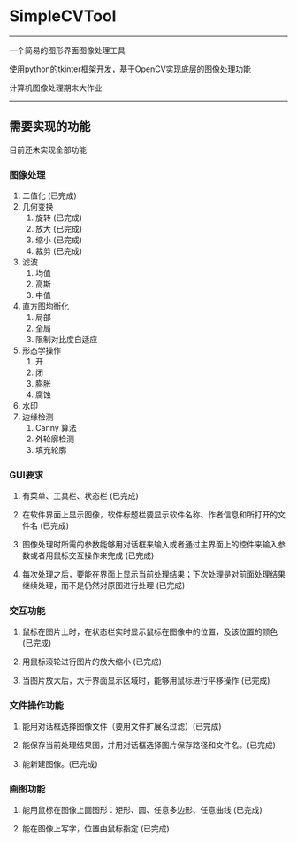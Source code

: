 # SimpleCVTool
---
一个简易的图形界面图像处理工具

使用python的tkinter框架开发，基于OpenCV实现底层的图像处理功能

计算机图像处理期末大作业

---


## 需要实现的功能

目前还未实现全部功能

### 图像处理

1. 二值化 (已完成)
2. 几何变换 
    1. 旋转 (已完成)
    2. 放大 (已完成)
    3. 缩小 (已完成)
    4. 裁剪 (已完成)
3. 滤波
    1. 均值 
    2. 高斯  
    3. 中值 
4. 直方图均衡化 
    1. 局部 
    2. 全局 
    3. 限制对比度自适应 
5. 形态学操作 
    1. 开 
    2. 闭 
    3. 膨胀 
    4. 腐蚀 
6. 水印 
7. 边缘检测
    1. Canny 算法
    2. 外轮廓检测
    3. 填充轮廓

### GUI要求
1. 有菜单、工具栏、状态栏 (已完成)

2. 在软件界面上显示图像，软件标题栏要显示软件名称、作者信息和所打开的文件名 (已完成)

3. 图像处理时所需的参数能够用对话框来输入或者通过主界面上的控件来输入参数或者用鼠标交互操作来完成 (已完成)

4. 每次处理之后，要能在界面上显示当前处理结果；下次处理是对前面处理结果继续处理，而不是仍然对原图进行处理 (已完成)


### 交互功能
1. 鼠标在图片上时，在状态栏实时显示鼠标在图像中的位置，及该位置的颜色 (已完成)

2. 用鼠标滚轮进行图片的放大缩小 (已完成)

3. 当图片放大后，大于界面显示区域时，能够用鼠标进行平移操作 (已完成)

### 文件操作功能
1. 能用对话框选择图像文件（要用文件扩展名过滤）(已完成)

2. 能保存当前处理结果图，并用对话框选择图片保存路径和文件名。(已完成)

3. 能新建图像。(已完成)

### 画图功能

1. 能用鼠标在图像上画图形：矩形、圆、任意多边形、任意曲线 (已完成)

2. 能在图像上写字，位置由鼠标指定 (已完成)